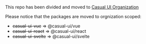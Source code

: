 This repo has been divided and moved to [Casual UI Organization](https://github.com/Casual-UI/)

Please notice that the packages are moved to orgnization scoped: 

- ~~casual-ui-vue~~ => @casual-ui/vue 
- ~~casual-ui-react~~ => @casual-ui/react
- ~~casual-ui-svelte~~ => @casual-ui/svelte
